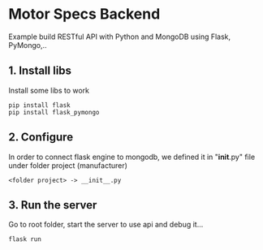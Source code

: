 # Motor Specs Backend
Example build RESTful API with Python and MongoDB using Flask, PyMongo,..
## 1. Install libs
Install some libs to work
```
pip install flask
pip install flask_pymongo
```

## 2. Configure
In order to connect flask engine to mongodb, we defined it in "__init__.py" file under folder project (manufacturer)
```
<folder project> -> __init__.py
```

## 3. Run the server
Go to root folder, start the server to use api and debug it...

```
flask run
```
